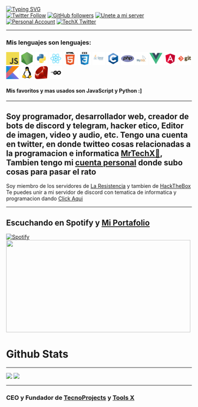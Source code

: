 [![Typing SVG](https://readme-typing-svg.herokuapp.com?color=%23CDCDCD&size=25&lines=MrTechX+%7C+UlisesCamacho;Pentester+%7C+Hacker)](https://git.io/typing-svg) <br>
[![Twitter Follow](https://img.shields.io/twitter/follow/Mr__TechX?color=%231DA1F2&label=Mr.%20TechX&logo=twitter&logoColor=%231DA1F2&style=for-the-badge)](https://twitter.com/Mr__TechX)
[![GitHub followers](https://img.shields.io/github/followers/Mr-TechX?color=%23181717&label=Github%20%7C%20Follow&logo=Github&style=for-the-badge)](http://bit.ly/github_techX)
[![Unete a mi server](https://img.shields.io/discord/847520823727620126?color=%235865F2&label=Unete%20a%20mi%20servidor&logo=Discord&style=for-the-badge)](https://bit.ly/3vcdM5j)
[![Personal Account](https://img.shields.io/twitter/follow/ulises__camacho?color=%231DA1F2&label=Personal%20Account&logo=twitter&logoColor=%231DA1F2&style=for-the-badge)](https://twitter.com/ulises__camacho)
[![TechX Twitter](https://pbs.twimg.com/profile_banners/1370653756468166657/1626578835/1500x500)](https://twitter.com/Mr_TechX)

---
### Mis lenguajes son lenguajes:
<img height="35" src="https://raw.githubusercontent.com/github/explore/80688e429a7d4ef2fca1e82350fe8e3517d3494d/topics/javascript/javascript.png"> <img height="35" src="https://raw.githubusercontent.com/github/explore/80688e429a7d4ef2fca1e82350fe8e3517d3494d/topics/nodejs/nodejs.png">
<img height="35" src="https://raw.githubusercontent.com/github/explore/80688e429a7d4ef2fca1e82350fe8e3517d3494d/topics/python/python.png">
<img height="35" src="https://raw.githubusercontent.com/github/explore/80688e429a7d4ef2fca1e82350fe8e3517d3494d/topics/react/react.png">
<img height="35" src="https://raw.githubusercontent.com/github/explore/80688e429a7d4ef2fca1e82350fe8e3517d3494d/topics/html/html.png">
<img height="35" src="https://raw.githubusercontent.com/github/explore/80688e429a7d4ef2fca1e82350fe8e3517d3494d/topics/css/css.png">
<img height="35" src="https://raw.githubusercontent.com/github/explore/80688e429a7d4ef2fca1e82350fe8e3517d3494d/topics/java/java.png">
<img height="35" src="https://raw.githubusercontent.com/github/explore/80688e429a7d4ef2fca1e82350fe8e3517d3494d/topics/c/c.png">
<img height="35" src="https://raw.githubusercontent.com/github/explore/80688e429a7d4ef2fca1e82350fe8e3517d3494d/topics/php/php.png">
<img height="35" src="https://raw.githubusercontent.com/github/explore/80688e429a7d4ef2fca1e82350fe8e3517d3494d/topics/mysql/mysql.png">
<img height="35" src="https://raw.githubusercontent.com/github/explore/80688e429a7d4ef2fca1e82350fe8e3517d3494d/topics/vue/vue.png">
<img height="35" src="https://raw.githubusercontent.com/github/explore/80688e429a7d4ef2fca1e82350fe8e3517d3494d/topics/angular/angular.png">
<img height="35" src="https://raw.githubusercontent.com/github/explore/80688e429a7d4ef2fca1e82350fe8e3517d3494d/topics/git/git.png">
<img height="35" src="https://raw.githubusercontent.com/github/explore/80688e429a7d4ef2fca1e82350fe8e3517d3494d/topics/kotlin/kotlin.png">
<img height="35" src="https://raw.githubusercontent.com/github/explore/80688e429a7d4ef2fca1e82350fe8e3517d3494d/topics/linux/linux.png">
<img height="35" src="https://raw.githubusercontent.com/github/explore/80688e429a7d4ef2fca1e82350fe8e3517d3494d/topics/ruby/ruby.png">
<img height="35" src="https://raw.githubusercontent.com/github/explore/80688e429a7d4ef2fca1e82350fe8e3517d3494d/topics/go/go.png">

#### Mis favoritos y mas usados son JavaScript y Python :]

---
Soy programador, desarrollador web, creador de bots de discord y telegram, hacker etico, Editor de imagen, video y audio, etc.
Tengo una cuenta en twitter, en donde twitteo cosas relacionadas a la programacion e informatica [MrTechX🎃](https://twitter.com/Mr__TechX), Tambien tengo mi [cuenta personal](https://twitter.com/Ulises__Camacho) donde subo cosas para pasar el rato
----

Soy miembro de los servidores de [La Resistencia](https://discord.gg/CxJmzvjCzJ) y tambien de [HackTheBox](https://discord.gg/hackthebox) 
Te puedes unir a mi servidor de discord  con tematica de informatica y programacion dando [Click Aqui](http://bit.ly/discord_techX)

---
## Escuchando en Spotify y [Mi Portafolio](https://bit.ly/UlisesCamacho_portafolio)
[![Spotify](https://spotify-github-profile.vercel.app/api/view?uid=qvv8hkxzjkj2cvez6d63tg708&cover_image=true&theme=default)](https://spotify-github-profile.vercel.app/api/view?uid=qvv8hkxzjkj2cvez6d63tg708&redirect=true)<img src="https://pbs.twimg.com/media/E7MATCeVoAAw8R-?format=jpg&name=large" href="https://bit.ly/UlisesCamacho_portafolio" width="500px" height="250px">
<!--https://spotify-github-profile.vercel.app/api/view?uid=21jdapdkuwaieagyc5ohp5jgy&cover_image=true&theme=default-->

# Github Stats
---
<img src="https://github-readme-stats.vercel.app/api?username=Mr-TechX&show_icons=true&theme=radical&count_private=true&include_all_commits=true">    <img src="https://github-readme-stats.vercel.app/api/top-langs/?username=Mr-TechX&theme=radical&layout=compact"> <br>

---
### CEO y Fundador de [TecnoProjects](https://github.com/TecnoProjects) y [Tools X](https://github.com/Tools-X)

